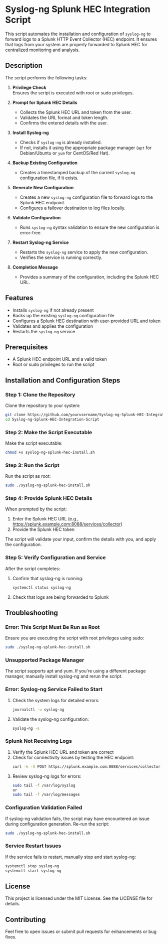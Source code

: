 # Syslog-ng Splunk HEC Integration Script

This script automates the installation and configuration of `syslog-ng` to forward logs to a Splunk HTTP Event Collector (HEC) endpoint. It ensures that logs from your system are properly forwarded to Splunk HEC for centralized monitoring and analysis.

## Description

The script performs the following tasks:

1. **Privilege Check**  
   Ensures the script is executed with root or sudo privileges.

2. **Prompt for Splunk HEC Details**  
   - Collects the Splunk HEC URL and token from the user.
   - Validates the URL format and token length.
   - Confirms the entered details with the user.

3. **Install Syslog-ng**  
   - Checks if `syslog-ng` is already installed.
   - If not, installs it using the appropriate package manager (`apt` for Debian/Ubuntu or `yum` for CentOS/Red Hat).

4. **Backup Existing Configuration**  
   - Creates a timestamped backup of the current `syslog-ng` configuration file, if it exists.

5. **Generate New Configuration**  
   - Creates a new `syslog-ng` configuration file to forward logs to the Splunk HEC endpoint.
   - Configures a failover destination to log files locally.

6. **Validate Configuration**  
   - Runs `syslog-ng` syntax validation to ensure the new configuration is error-free.

7. **Restart Syslog-ng Service**  
   - Restarts the `syslog-ng` service to apply the new configuration.
   - Verifies the service is running correctly.

8. **Completion Message**  
   - Provides a summary of the configuration, including the Splunk HEC URL.

## Features

- Installs `syslog-ng` if not already present
- Backs up the existing `syslog-ng` configuration file
- Configures a Splunk HEC destination with user-provided URL and token
- Validates and applies the configuration
- Restarts the `syslog-ng` service

## Prerequisites

- A Splunk HEC endpoint URL and a valid token
- Root or sudo privileges to run the script

## Installation and Configuration Steps

### Step 1: Clone the Repository

Clone the repository to your system:

```bash
git clone https://github.com/yourusername/Syslog-ng-Splunk-HEC-Integration-Script.git
cd Syslog-ng-Splunk-HEC-Integration-Script
```

### Step 2: Make the Script Executable

Make the script executable:

```bash
chmod +x syslog-ng-splunk-hec-install.sh
```

### Step 3: Run the Script

Run the script as root:

```bash
sudo ./syslog-ng-splunk-hec-install.sh
```

### Step 4: Provide Splunk HEC Details

When prompted by the script:

1. Enter the Splunk HEC URL (e.g., https://splunk.example.com:8088/services/collector)
2. Provide the Splunk HEC token

The script will validate your input, confirm the details with you, and apply the configuration.

### Step 5: Verify Configuration and Service

After the script completes:

1. Confirm that syslog-ng is running:
   ```bash
   systemctl status syslog-ng
   ```
2. Check that logs are being forwarded to Splunk

## Troubleshooting

### Error: This Script Must Be Run as Root

Ensure you are executing the script with root privileges using sudo:

```bash
sudo ./syslog-ng-splunk-hec-install.sh
```

### Unsupported Package Manager

The script supports apt and yum. If you're using a different package manager, manually install syslog-ng and rerun the script.

### Error: Syslog-ng Service Failed to Start

1. Check the system logs for detailed errors:
   ```bash
   journalctl -u syslog-ng
   ```

2. Validate the syslog-ng configuration:
   ```bash
   syslog-ng -s
   ```

### Splunk Not Receiving Logs

1. Verify the Splunk HEC URL and token are correct
2. Check for connectivity issues by testing the HEC endpoint:
   ```bash
   curl -k -X POST https://splunk.example.com:8088/services/collector -H "Authorization: Splunk <TOKEN>"
   ```
3. Review syslog-ng logs for errors:
   ```bash
   sudo tail -f /var/log/syslog
   or
   sudo tail -f /var/log/messages
   ```

### Configuration Validation Failed

If syslog-ng validation fails, the script may have encountered an issue during configuration generation. Re-run the script:

```bash
sudo ./syslog-ng-splunk-hec-install.sh
```

### Service Restart Issues

If the service fails to restart, manually stop and start syslog-ng:

```bash
systemctl stop syslog-ng
systemctl start syslog-ng
```

## License

This project is licensed under the MIT License. See the LICENSE file for details.

## Contributing

Feel free to open issues or submit pull requests for enhancements or bug fixes.
